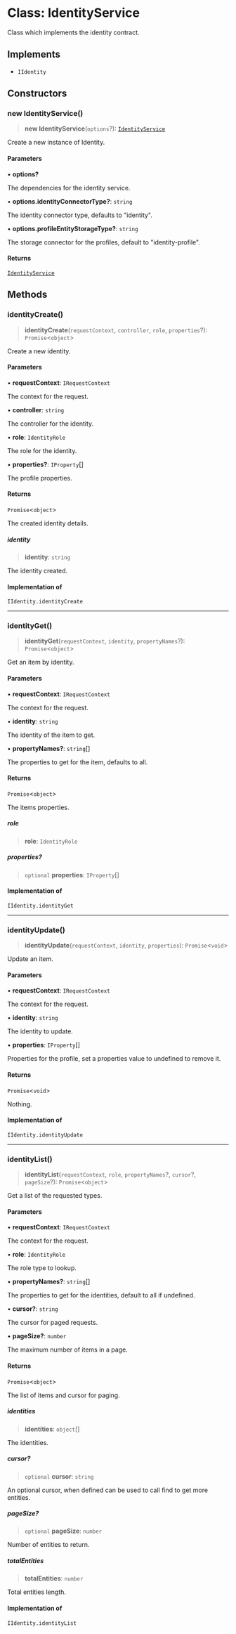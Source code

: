 # Class: IdentityService

Class which implements the identity contract.

## Implements

- `IIdentity`

## Constructors

### new IdentityService()

> **new IdentityService**(`options`?): [`IdentityService`](IdentityService.md)

Create a new instance of Identity.

#### Parameters

• **options?**

The dependencies for the identity service.

• **options.identityConnectorType?**: `string`

The identity connector type, defaults to "identity".

• **options.profileEntityStorageType?**: `string`

The storage connector for the profiles, default to "identity-profile".

#### Returns

[`IdentityService`](IdentityService.md)

## Methods

### identityCreate()

> **identityCreate**(`requestContext`, `controller`, `role`, `properties`?): `Promise`\<`object`\>

Create a new identity.

#### Parameters

• **requestContext**: `IRequestContext`

The context for the request.

• **controller**: `string`

The controller for the identity.

• **role**: `IdentityRole`

The role for the identity.

• **properties?**: `IProperty`[]

The profile properties.

#### Returns

`Promise`\<`object`\>

The created identity details.

##### identity

> **identity**: `string`

The identity created.

#### Implementation of

`IIdentity.identityCreate`

***

### identityGet()

> **identityGet**(`requestContext`, `identity`, `propertyNames`?): `Promise`\<`object`\>

Get an item by identity.

#### Parameters

• **requestContext**: `IRequestContext`

The context for the request.

• **identity**: `string`

The identity of the item to get.

• **propertyNames?**: `string`[]

The properties to get for the item, defaults to all.

#### Returns

`Promise`\<`object`\>

The items properties.

##### role

> **role**: `IdentityRole`

##### properties?

> `optional` **properties**: `IProperty`[]

#### Implementation of

`IIdentity.identityGet`

***

### identityUpdate()

> **identityUpdate**(`requestContext`, `identity`, `properties`): `Promise`\<`void`\>

Update an item.

#### Parameters

• **requestContext**: `IRequestContext`

The context for the request.

• **identity**: `string`

The identity to update.

• **properties**: `IProperty`[]

Properties for the profile, set a properties value to undefined to remove it.

#### Returns

`Promise`\<`void`\>

Nothing.

#### Implementation of

`IIdentity.identityUpdate`

***

### identityList()

> **identityList**(`requestContext`, `role`, `propertyNames`?, `cursor`?, `pageSize`?): `Promise`\<`object`\>

Get a list of the requested types.

#### Parameters

• **requestContext**: `IRequestContext`

The context for the request.

• **role**: `IdentityRole`

The role type to lookup.

• **propertyNames?**: `string`[]

The properties to get for the identities, default to all if undefined.

• **cursor?**: `string`

The cursor for paged requests.

• **pageSize?**: `number`

The maximum number of items in a page.

#### Returns

`Promise`\<`object`\>

The list of items and cursor for paging.

##### identities

> **identities**: `object`[]

The identities.

##### cursor?

> `optional` **cursor**: `string`

An optional cursor, when defined can be used to call find to get more entities.

##### pageSize?

> `optional` **pageSize**: `number`

Number of entities to return.

##### totalEntities

> **totalEntities**: `number`

Total entities length.

#### Implementation of

`IIdentity.identityList`
